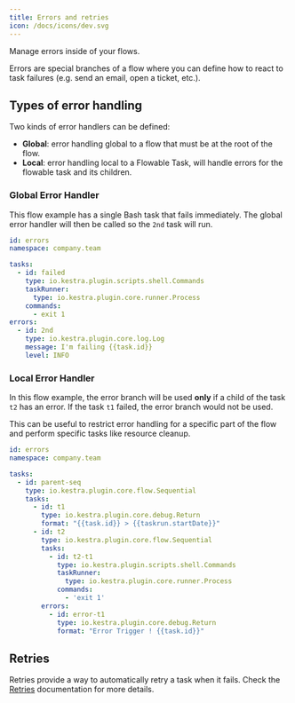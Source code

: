```yaml
---
title: Errors and retries
icon: /docs/icons/dev.svg
---
```


Manage errors inside of your flows.

Errors are special branches of a flow where you can define how to react to task failures (e.g. send an email, open a ticket, etc.).

## Types of error handling

Two kinds of error handlers can be defined:
* **Global**: error handling global to a flow that must be at the root of the flow.
* **Local**: error handling local to a Flowable Task, will handle errors for the flowable task and its children.


### Global Error Handler

This flow example has a single Bash task that fails immediately.
The global error handler will then be called so the `2nd` task will run.

```yaml
id: errors
namespace: company.team

tasks:
  - id: failed
    type: io.kestra.plugin.scripts.shell.Commands
    taskRunner:
      type: io.kestra.plugin.core.runner.Process
    commands:
      - exit 1
errors:
  - id: 2nd
    type: io.kestra.plugin.core.log.Log
    message: I'm failing {{task.id}}
    level: INFO
```


### Local Error Handler

In this flow example, the error branch will be used **only** if a child of the task `t2` has an error. If the task `t1` failed, the error branch would not be used.

This can be useful to restrict error handling for a specific part of the flow and perform specific tasks like resource cleanup.

```yaml
id: errors
namespace: company.team

tasks:
  - id: parent-seq
    type: io.kestra.plugin.core.flow.Sequential
    tasks:
      - id: t1
        type: io.kestra.plugin.core.debug.Return
        format: "{{task.id}} > {{taskrun.startDate}}"
      - id: t2
        type: io.kestra.plugin.core.flow.Sequential
        tasks:
          - id: t2-t1
            type: io.kestra.plugin.scripts.shell.Commands
            taskRunner:
              type: io.kestra.plugin.core.runner.Process
            commands:
              - 'exit 1'
        errors:
          - id: error-t1
            type: io.kestra.plugin.core.debug.Return
            format: "Error Trigger ! {{task.id}}"
```

## Retries

Retries provide a way to automatically retry a task when it fails. Check the [Retries](/docs/workflow-components/retries) documentation for more details.